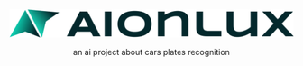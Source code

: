 <div align="center" style="height:200px;">
    <img src="https://raw.githubusercontent.com/addleonel/aionlux/main/redocs/logo4.png">
    <p>an ai project about cars plates recognition</p>
</div> 

